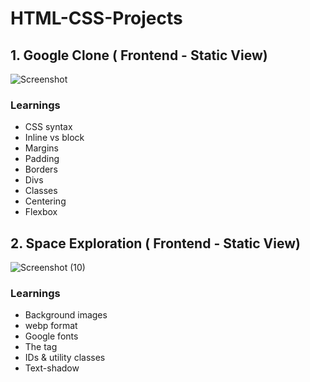 # HTML-CSS-Projects

## 1. Google Clone ( Frontend - Static View)

![Screenshot](https://user-images.githubusercontent.com/87604394/224141657-00f44727-611b-4f36-a01b-5e7d40d2b8d8.png)
### Learnings
* CSS syntax
* Inline vs block
* Margins
* Padding
* Borders
* Divs
* Classes
* Centering
* Flexbox

## 2. Space Exploration ( Frontend - Static View)

![Screenshot (10)](https://user-images.githubusercontent.com/87604394/224951074-31c9b940-5609-4114-bb30-bcde4a1066dd.png)
### Learnings
* Background images
* webp format
* Google fonts
* The <span> tag
* IDs & utility classes
* Text-shadow

